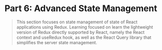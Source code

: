# Part 6: Advanced State Management

> This section focuses on state management of state of React applications using Redux. Learning focused on learn the lightweight version of Redux directly supported by React, namely the React context and useRedux hook, as well as the React Query library that simplifies the server state management.
